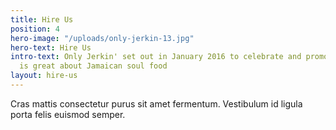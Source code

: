 ```yaml
---
title: Hire Us
position: 4
hero-image: "/uploads/only-jerkin-13.jpg"
hero-text: Hire Us
intro-text: Only Jerkin' set out in January 2016 to celebrate and promote all that
  is great about Jamaican soul food
layout: hire-us
---
```


Cras mattis consectetur purus sit amet fermentum. Vestibulum id ligula porta felis euismod semper.